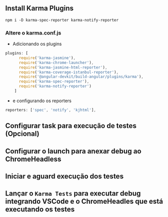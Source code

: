 


## Install Karma Plugins

`npm i -D karma-spec-reporter karma-notify-reporter`


### Altere o karma.conf.js


- Adicionando os plugins

```js
plugins: [
      require('karma-jasmine'),
      require('karma-chrome-launcher'),
      require('karma-jasmine-html-reporter'),
      require('karma-coverage-istanbul-reporter'),
      require('@angular-devkit/build-angular/plugins/karma'),
      require('karma-spec-reporter'),
      require('karma-notify-reporter')
    ]
```

- e configurando os reporters

```js
reporters: ['spec', 'notify', 'kjhtml'],
```

## Configurar task para execução de testes (Opcional)

## Configurar o launch para anexar debug ao ChromeHeadless

## Iniciar e aguard execução dos testes

## Lançar o `Karma Tests` para executar debug integrando VSCode e o ChromeHeadles que está executando os testes
